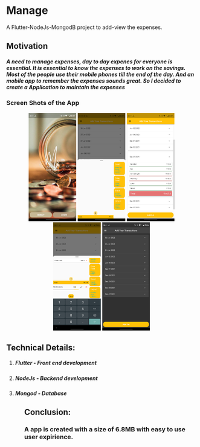# Manage
A Flutter-NodeJs-MongodB project to add-view the expenses.

## Motivation
<h5>A need to manage expenses, day to day expenes for everyone is essential. It is essential to know the expenses to work on the savings. Most of the people use their mobile phones till the end of the day. And an mobile app to remember the expenses sounds great. So I decided to create a Application to maintain the expenses</h5>

### Screen Shots of the App
<p align="center">
  <img src="https://github.com/SumitAthani/Manage/blob/main/Screen%20Shots/Welcome%20Page.png" width="25%" height="50%" title="hover text">
  <img src="https://github.com/SumitAthani/Manage/blob/main/Screen%20Shots/Add%20list%20item.png" width="25%" height="50%" title="hover text">
   <img src="https://github.com/SumitAthani/Manage/blob/main/Screen%20Shots/All%20the%20expenses.png" width="25%" height="50%" title="hover text">
   <img src="https://github.com/SumitAthani/Manage/blob/main/Screen%20Shots/Options%20to%20choose.png" width="25%" height="50%" title="hover text">
   <img src="https://github.com/SumitAthani/Manage/blob/main/Screen%20Shots/Dark%20Theme.png" width="25%" height="50%" title="hover text">
</p>

<h2> Technical Details: </h2>
<ol>
<li><h5> Flutter - Front end development </h5></li>
<li><h5> NodeJs - Backend development </h5></li>
<li><h5> Mongod - Database </h5></li>
<ol>

  
## Conclusion:
  
  ### A app is created with a size of 6.8MB with easy to use user expirience.

